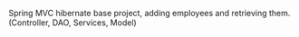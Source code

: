 Spring MVC hibernate base project, adding employees and retrieving them. (Controller, DAO, Services, Model)